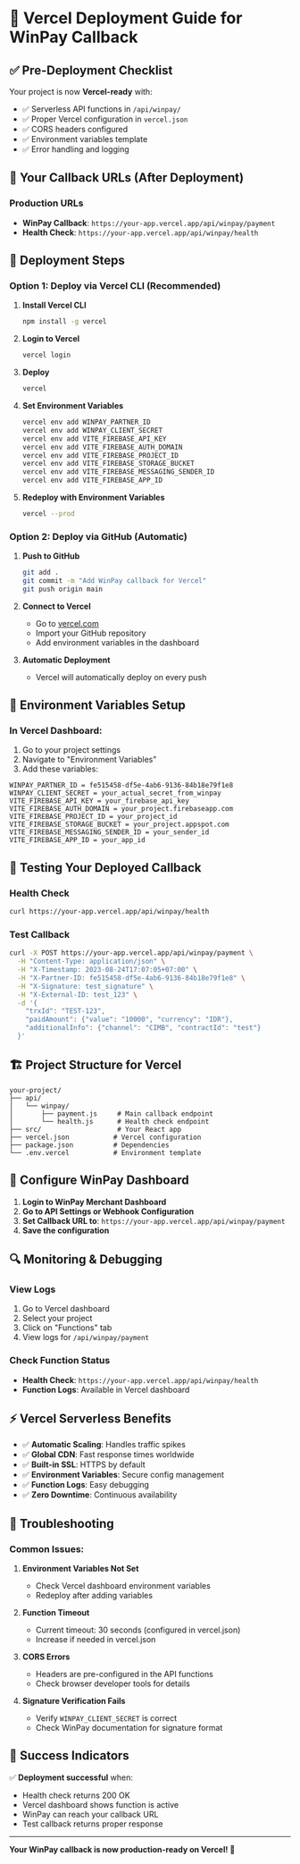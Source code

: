 # 🚀 Vercel Deployment Guide for WinPay Callback

## ✅ Pre-Deployment Checklist

Your project is now **Vercel-ready** with:

- ✅ Serverless API functions in `/api/winpay/`
- ✅ Proper Vercel configuration in `vercel.json`
- ✅ CORS headers configured
- ✅ Environment variables template
- ✅ Error handling and logging

## 🎯 Your Callback URLs (After Deployment)

### Production URLs

- **WinPay Callback**: `https://your-app.vercel.app/api/winpay/payment`
- **Health Check**: `https://your-app.vercel.app/api/winpay/health`

## 🚀 Deployment Steps

### Option 1: Deploy via Vercel CLI (Recommended)

1. **Install Vercel CLI**

   ```bash
   npm install -g vercel
   ```

2. **Login to Vercel**

   ```bash
   vercel login
   ```

3. **Deploy**

   ```bash
   vercel
   ```

4. **Set Environment Variables**

   ```bash
   vercel env add WINPAY_PARTNER_ID
   vercel env add WINPAY_CLIENT_SECRET
   vercel env add VITE_FIREBASE_API_KEY
   vercel env add VITE_FIREBASE_AUTH_DOMAIN
   vercel env add VITE_FIREBASE_PROJECT_ID
   vercel env add VITE_FIREBASE_STORAGE_BUCKET
   vercel env add VITE_FIREBASE_MESSAGING_SENDER_ID
   vercel env add VITE_FIREBASE_APP_ID
   ```

5. **Redeploy with Environment Variables**
   ```bash
   vercel --prod
   ```

### Option 2: Deploy via GitHub (Automatic)

1. **Push to GitHub**

   ```bash
   git add .
   git commit -m "Add WinPay callback for Vercel"
   git push origin main
   ```

2. **Connect to Vercel**
   - Go to [vercel.com](https://vercel.com)
   - Import your GitHub repository
   - Add environment variables in the dashboard

3. **Automatic Deployment**
   - Vercel will automatically deploy on every push

## 🔧 Environment Variables Setup

### In Vercel Dashboard:

1. Go to your project settings
2. Navigate to "Environment Variables"
3. Add these variables:

```
WINPAY_PARTNER_ID = fe515458-df5e-4ab6-9136-84b18e79f1e8
WINPAY_CLIENT_SECRET = your_actual_secret_from_winpay
VITE_FIREBASE_API_KEY = your_firebase_api_key
VITE_FIREBASE_AUTH_DOMAIN = your_project.firebaseapp.com
VITE_FIREBASE_PROJECT_ID = your_project_id
VITE_FIREBASE_STORAGE_BUCKET = your_project.appspot.com
VITE_FIREBASE_MESSAGING_SENDER_ID = your_sender_id
VITE_FIREBASE_APP_ID = your_app_id
```

## 🧪 Testing Your Deployed Callback

### Health Check

```bash
curl https://your-app.vercel.app/api/winpay/health
```

### Test Callback

```bash
curl -X POST https://your-app.vercel.app/api/winpay/payment \
  -H "Content-Type: application/json" \
  -H "X-Timestamp: 2023-08-24T17:07:05+07:00" \
  -H "X-Partner-ID: fe515458-df5e-4ab6-9136-84b18e79f1e8" \
  -H "X-Signature: test_signature" \
  -H "X-External-ID: test_123" \
  -d '{
    "trxId": "TEST-123",
    "paidAmount": {"value": "10000", "currency": "IDR"},
    "additionalInfo": {"channel": "CIMB", "contractId": "test"}
  }'
```

## 🏗️ Project Structure for Vercel

```
your-project/
├── api/
│   └── winpay/
│       ├── payment.js     # Main callback endpoint
│       └── health.js      # Health check endpoint
├── src/                   # Your React app
├── vercel.json           # Vercel configuration
├── package.json          # Dependencies
└── .env.vercel           # Environment template
```

## 📝 Configure WinPay Dashboard

1. **Login to WinPay Merchant Dashboard**
2. **Go to API Settings or Webhook Configuration**
3. **Set Callback URL to**: `https://your-app.vercel.app/api/winpay/payment`
4. **Save the configuration**

## 🔍 Monitoring & Debugging

### View Logs

1. Go to Vercel dashboard
2. Select your project
3. Click on "Functions" tab
4. View logs for `/api/winpay/payment`

### Check Function Status

- **Health Check**: `https://your-app.vercel.app/api/winpay/health`
- **Function Logs**: Available in Vercel dashboard

## ⚡ Vercel Serverless Benefits

- ✅ **Automatic Scaling**: Handles traffic spikes
- ✅ **Global CDN**: Fast response times worldwide
- ✅ **Built-in SSL**: HTTPS by default
- ✅ **Environment Variables**: Secure config management
- ✅ **Function Logs**: Easy debugging
- ✅ **Zero Downtime**: Continuous availability

## 🚨 Troubleshooting

### Common Issues:

1. **Environment Variables Not Set**
   - Check Vercel dashboard environment variables
   - Redeploy after adding variables

2. **Function Timeout**
   - Current timeout: 30 seconds (configured in vercel.json)
   - Increase if needed in vercel.json

3. **CORS Errors**
   - Headers are pre-configured in the API functions
   - Check browser developer tools for details

4. **Signature Verification Fails**
   - Verify `WINPAY_CLIENT_SECRET` is correct
   - Check WinPay documentation for signature format

## 🎉 Success Indicators

✅ **Deployment successful** when:

- Health check returns 200 OK
- Vercel dashboard shows function is active
- WinPay can reach your callback URL
- Test callback returns proper response

---

**Your WinPay callback is now production-ready on Vercel! 🎯**
